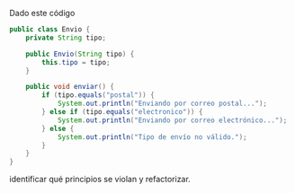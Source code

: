 Dado este código

```java
public class Envio {
    private String tipo;

    public Envio(String tipo) {
        this.tipo = tipo;
    }

    public void enviar() {
        if (tipo.equals("postal")) {
            System.out.println("Enviando por correo postal...");
        } else if (tipo.equals("electronico")) {
            System.out.println("Enviando por correo electrónico...");
        } else {
            System.out.println("Tipo de envío no válido.");
        }
    }
}
```

identificar qué principios se violan y refactorizar.